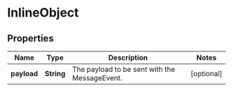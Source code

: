 

# InlineObject

## Properties

Name | Type | Description | Notes
------------ | ------------- | ------------- | -------------
**payload** | **String** | The payload to be sent with the MessageEvent. |  [optional]



